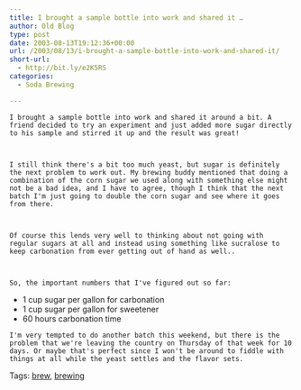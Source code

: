 ```yaml
---
title: I brought a sample bottle into work and shared it …
author: Old Blog
type: post
date: 2003-08-13T19:12:36+00:00
url: /2003/08/13/i-brought-a-sample-bottle-into-work-and-shared-it/
short-url:
  - http://bit.ly/e2K5RS
categories:
  - Soda Brewing

---
```

<div class='microid-http+http:sha1:5463b1afa9e12429f020ced64f0d370040dcb0fd'>
  
    I brought a sample bottle into work and shared it around a bit. A friend decided to try an experiment and just added more sugar directly to his sample and stirred it up and the result was great!
  
  
  
    I still think there's a bit too much yeast, but sugar is definitely the next problem to work out. My brewing buddy mentioned that doing a combination of the corn sugar we used along with something else might not be a bad idea, and I have to agree, though I think that the next batch I'm just going to double the corn sugar and see where it goes from there.
  
  
  
    Of course this lends very well to thinking about not going with regular sugars at all and instead using something like sucralose to keep carbonation from ever getting out of hand as well..
  
  
  
    So, the important numbers that I've figured out so far:
  
  
  <ul>
    <li>
      1 cup sugar per gallon for carbonation
    </li>
    <li>
      1 cup sugar per gallon for sweetener
    </li>
    <li>
      60 hours carbonation time
    </li>
  </ul>
  
  
    I'm very tempted to do another batch this weekend, but there is the problem that we're leaving the country on Thursday of that week for 10 days. Or maybe that's perfect since I won't be around to fiddle with things at all while the yeast settles and the flavor sets.
  
</div>

<div class="st-post-tags">
  Tags: <a href="http://www.cavort.org/tag/brew/" title="brew" rel="tag">brew</a>, <a href="http://www.cavort.org/tag/brewing/" title="brewing" rel="tag">brewing</a><br />
</div>